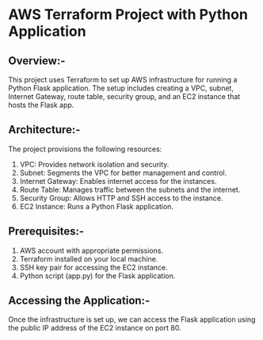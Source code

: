 # AWS Terraform Project with Python Application

## Overview:-
This project uses Terraform to set up AWS infrastructure for running a Python Flask application. The setup includes creating a VPC, subnet, Internet Gateway, route table, security group, and an EC2 instance that hosts the Flask app.

## Architecture:-
The project provisions the following resources:

1. VPC: Provides network isolation and security.
2. Subnet: Segments the VPC for better management and control.
3. Internet Gateway: Enables internet access for the instances.
4. Route Table: Manages traffic between the subnets and the internet.
5. Security Group: Allows HTTP and SSH access to the instance.
6. EC2 Instance: Runs a Python Flask application.

## Prerequisites:-
1. AWS account with appropriate permissions.
2. Terraform installed on your local machine.
3. SSH key pair for accessing the EC2 instance.
4. Python script (app.py) for the Flask application.

## Accessing the Application:-
Once the infrastructure is set up, we can access the Flask application using the public IP address of the EC2 instance on port 80.

